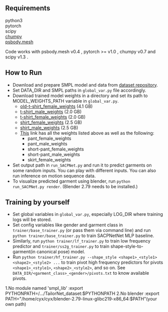 ## Requirements
python3  
pytorch  
scipy  
[chumpy](https://github.com/mattloper/chumpy)  
[psbody.mesh](https://github.com/MPI-IS/mesh)

Code works with psbody.mesh v0.4 , pytorch >= v1.0 , chumpy v0.7 and scipy v1.3 .

## How to Run
- Download and prepare SMPL model and data from [dataset repository](https://github.com/zycliao/TailorNet_dataset).
- Set DATA_DIR and SMPL paths in `global_var.py` file accordingly.
- Download trained model weights in a directory and set its path to MODEL_WEIGHTS_PATH variable in `global_var.py`.
  - [old-t-shirt_female_weights](https://datasets.d2.mpi-inf.mpg.de/tailornet/old-t-shirt_female_weights.zip)
        (4.1 GB)
  - [t-shirt_male_weights](https://datasets.d2.mpi-inf.mpg.de/tailornet/t-shirt_male_weights.zip)
        (2.0 GB)
  - [t-shirt_female_weights](https://datasets.d2.mpi-inf.mpg.de/tailornet/t-shirt_female_weights.zip)
        (2.0 GB)
  - [shirt_female_weights](https://datasets.d2.mpi-inf.mpg.de/tailornet/shirt_female_weights.zip)
        (2.5 GB)
  - [shirt_male_weights](https://datasets.d2.mpi-inf.mpg.de/tailornet/shirt_male_weights.zip)
        (2.5 GB)
  - [This](https://nextcloud.mpi-klsb.mpg.de/index.php/s/LTWJPcRt7gsgoss) link has all the weights listed above as well as the following:
    - pant_female_weights
    - pant_male_weights
    - short-pant_female_weights
    - short-pant_male_weights
    - skirt_female_weights
- Set output path in `run_SACPNet.py` and run it to predict garments on some random inputs. You can play with 
  different inputs. You can also run inference on motion sequence data.
- To visualize predicted garment using blender, run `python run_SACPNet.py render`. (Blender 2.79 needs to be installed.)

## Training by yourself
- Set global variables in `global_var.py`, especially LOG_DIR where training logs will be stored.
- Set config variables like gender and garment class in `trainer/base_trainer.py` (or pass them via command line)
and run `python trainer/base_trainer.py` to train SACPNetNet MLP baseline.
- Similarly, run `python trainer/lf_trainer.py` to train low frequency predictor and `trainer/ss2g_trainer.py` to
train shape-style-to-garment(in canonical pose) model.
- Run `python trainer/hf_trainer.py --shape_style <shape1>_<style1> <shape2>_<style2> ...` to train pivot high 
frequency predictors for pivots `<shape1>_<style1>`, `<shape2>_<style2>`, and so on. See 
`DATA_DIR/<garment_class>_<gender>/pivots.txt` to know available pivots.

1.No module named 'smpl_lib' :export PYTHONPATH=/.../TailorNet_dataset:$PYTHONPATH
2.No blender :export PATH="/home/cyx/cyx/blender-2.79-linux-glibc219-x86_64:$PATH"(your own path)
